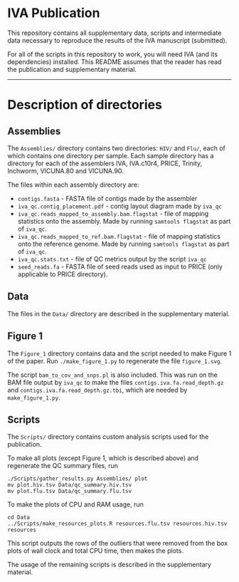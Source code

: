 IVA Publication
===============

This repository contains all supplementary data, scripts and
intermediate data necessary to reproduce the results of
the IVA manuscript (submitted).

For all of the scripts in this repository to work, you will
need IVA (and its dependencies) installed. This README
assumes that the reader has read the publication and supplementary
material.

------------------------------------------------------------------------------

Description of directories
==========================

Assemblies
----------
The `Assemblies/` directory contains two directories:
`HIV/` and `Flu/`, each of which contains one
directory per sample. Each sample directory has a
directory for each of the assemblers IVA, IVA.c10r4,
PRICE, Trinity, Inchworm, VICUNA.80 and VICUNA.90.

The files within each assembly directory are:

  * `contigs.fasta` - FASTA file of contigs made by the assembler
  * `iva_qc.contig_placement.pdf` - contig layout diagram made by `iva_qc`
  * `iva_qc.reads_mapped_to_assembly.bam.flagstat` - file of mapping
    statistics onto the assembly. Made by running `samtools flagstat` as part of `iva_qc`.
  * `iva_qc.reads_mapped_to_ref.bam.flagstat` - file of mapping
    statistics onto the reference genome. Made by running `samtools flagstat` as part of `iva_qc`.
  * `iva_qc.stats.txt` - file of QC metrics output by the script `iva_qc`
  * `seed_reads.fa` - FASTA file of seed reads used as input to PRICE (only
     applicable to PRICE directory).



Data
----
The files in the `Data/` directory are described in the supplementary material.



Figure 1
--------
The `Figure_1` directory contains data and the script needed to make
Figure 1 of the paper. Run `./make_figure_1.py` to regenerate
the file `figure_1.svg`.

The script `bam_to_cov_and_snps.pl` is also included. This was run on
the BAM file output by `iva_qc` to make the files `contigs.iva.fa.read_depth.gz`
and `contigs.iva.fa.read_depth.gz.tbi`, which are needed by
`make_figure_1.py`.



Scripts
-------
The `Scripts/` directory contains custom analysis scripts used
for the publication.

To make all plots (except Figure 1, which is described above)
and regenerate the QC summary files, run

    ./Scripts/gather_results.py Assemblies/ plot
    mv plot.hiv.tsv Data/qc_summary.hiv.tsv
    mv plot.flu.tsv Data/qc_summary.flu.tsv

To make the plots of CPU and RAM usage, run

    cd Data
    ../Scripts/make_resources_plots.R resources.flu.tsv resources.hiv.tsv resources

This script outputs the rows of the outliers that were removed from the
box plots of wall clock and total CPU time, then makes the plots.

The usage of the remaining scripts is described in the supplementary material.

